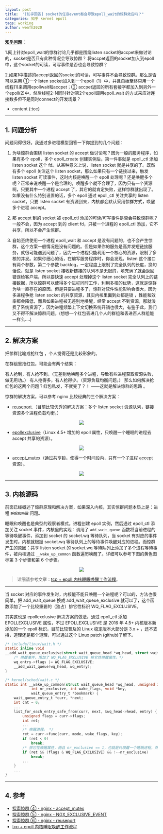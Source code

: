 ```yaml
---
layout: post
title:  "[知乎回答] socket的任意event都会导致epoll_wait的惊群效应吗？"
categories: 知乎 kernel epoll
tags: working
author: wenfh2020
---
```


[**知乎问题**](https://www.zhihu.com/question/414313102/answer/2229115248)：

1.网上针对epoll_wait的惊群讨论几乎都是围绕listen socket的accpet来做讨论的，socket是否只有此种情况会导致惊群？ 将accpet返回的socket加入到epoll中，这个socket的可读，可写事件是否也会导致惊群？

2.如果1中描述的accept返回的socket的可读，可写事件不会导致惊群。那么是否可以采用 ①一个listen socket加入到一个epoll（1）中，并且自始至终只用一个线程(1)来调用epollwait和accpet；② accpet返回的所有套接字都加入到另外一个epoll(2)中，然后线程2-N同时针对第2个epoll调用epoll_wait 的方式来应对连接数多但不是同时connect的开发场景？





* content
{:toc}

---

## 1. 问题分析

问题问得很好。我通过多进程模型回答一下你提到的几个问题：

1. 为啥惊群会围绕 listen socket 的 accept 做讨论呢？因为一般的服务程序，如果有多个 epoll，多个 epoll_create 创建实例后，第一件事就是 epoll_ctl 添加 listen socket 这个 fd。从某种意义上说，listen socket 就是共享的了。既然有多个 epoll 关注这个 listen socket，那么如果只有一个链接过来，触发 listen socket 可读事件，这时内核是唤醒一个 epoll 处理呢？还是唤醒多个呢？正常来说唤醒一个是合理的，唤醒多个就不合理了，因为只有一个资源啊，只要其中一个进程 accept 了，其它的就肯定失败，这样惊群就出现了。如果没有什么特别设置的话，多个 epoll 通过 epoll_ctl 关注共享的 listen socket，只要 listen socket 有资源到来，内核都会默认采用惊群方式，唤醒多个进程 accept。

2. 那 accept 到的 socket 被 epoll_ctl 添加的可读/可写事件是否会导致惊群呢？一般不会，因为 accept 到的 client fd，只被一个进程的 epoll_ctl 添加，它不共享，所以不会产生惊群。

3. 自始至终使用一个进程 epoll_wait 和 accept 是没有问题的，也不会产生惊群，这个方案一般情况是没有问题的。但是如果你的服务是高并发短链接服务，就很可能遇到问题了，因为一个进程只能利用一个核心的资源，限制了多核的并发。如果你细心的话，在编写服务程序时，你会发现，listen 这个接口有两个参数，第二个参数 backlog，一定程度上限制了完全队列的长度，换句话说，就是 listen socket 接收新链接的队列不是无限的，填充满了就会返回错误给客户端，所以要快速 accept 处理掉这个 listen socket 完全队列上的链接数据，所以惊群可以使得多个进程同时工作，利用多核的优势，这就是惊群为啥一直存在的原因。但是只要进程多了，惊群对软件性能影响会很大，因为多进程争抢 listen socket 的共享资源，其实内核里面到处都是锁 ，性能和效率都会降低，而且如果进程被无差别地唤醒，经常 accept 不到资源，那就浪费了系统资源了，因为进程频繁上下文切换系统开销也很大，有鉴于此，我们又不得不解决惊群问题。(想想一个红包丢进几个人的群组和丢进百人群组能一样么....)

---

## 2. 解决方案

把惊群比喻成抢红包 ，个人觉得还是比较形象的。

在群组里抢红包，可能会有两个结果：

有人抢到，有人抢不到。（无差别地唤醒多个进程，导致有些进程获取资源失败，做无用功。）
有人抢得多，有人抢得少。（资源负载均衡问题。）
那么如何解决抢红包的这两个问题？红包私发，不就完了？！ ——这就是解决惊群的思路 。

惊群的解决方案，可以参考 nginx 比较经典的三个解决方案：

* [reuseport](https://wenfh2020.com/2021/10/12/thundering-herd-tcp-reuseport/).（目前比较优秀的解决方案：多个 listen socket 资源队列，链接资源多个进程负载均衡。）

<div align=center><img src="/images/2021-07-31-19-20-51.png" data-action="zoom"/></div>

* [epollexclusive](https://wenfh2020.com/2021/10/11/thundering-herd-nginx-epollexclusive/)（Linux 4.5+ 增加的 epoll 属性，只唤醒一个睡眠的进程去 accept 共享的资源）。

<div align=center><img src="/images/2021-11-04-11-33-40.png" data-action="zoom"/></div>

* [accept_mutex](https://wenfh2020.com/2021/10/10/nginx-thundering-herd-accept-mutex/)（通过共享锁，使得一个时间段内，只有一个子进程 accept 资源）。

<div align=center><img src="/images/2021-10-11-12-57-59.png" data-action="zoom"/></div>

---

## 3. 内核源码

前面已经概述了惊群原理和解决方案，如果深入内核，其实惊群问题本质上是：进程 `睡眠和唤醒` 问题。

睡眠和唤醒也是典型的观察者模式。进程创建 epoll 实例，然后通过 epoll_ctl 添加关注 socket 事件，内核里的实现：调用了 `add_wait_queue` 函数将当前进程的等待唤醒事件，添加到 socket 的 socket.wq 等待队列，当 socket 有对应的事件发生时，内核就根据 socket.wq 等待队列上的等待事件唤醒对应的进程。而惊群产生的原因：共享 listen socket 的 socket.wq 等待队列上添加了多个进程等待事件，被内核通过 `__wake_up_common` 函数遍历唤醒了。详细可以参考下图的黄色图标第 3 个步骤和第 6 个步骤。

<div align=center><img src="/images/2021-12-31-12-44-05.png" data-action="zoom"/></div>

> 详细请参考文章：[tcp + epoll 内核睡眠唤醒工作流程](https://wenfh2020.com/2021/12/16/tcp-epoll-wakeup/)。

---

当 socket 对应的事件发生时，内核能不能只唤醒一个进程呢？可以的，方法也很简单，把 add_wait_queue 换成 add_wait_queue_exclusive 就可以了，这个函数添加了一个比较重要的（独占）排它性标识 WQ_FLAG_EXCLUSIVE。

其实这也是 epollexclusive 解决方案的做法，通过 epoll_ctl 添加 EPOLLEXCLUSIVE 属性，不过 EPOLLEXCLUSIVE 是 2016 年 4.5+ 内核版本新添加的一个 epoll 标识，目前比较普及的 Linux 稳定版本大部分是 3.x + ，还不支持，道理还是那个道理，可以通过这个 Linux patch (github)了解下。

```c
/* include/linux/wait.h */
static inline void
__add_wait_queue_exclusive(struct wait_queue_head *wq_head, struct wait_queue_entry *wq_entry) {
    /* 唤醒事件，增加了 WQ_FLAG_EXCLUSIVE 排它性唤醒属性。*/
    wq_entry->flags |= WQ_FLAG_EXCLUSIVE;
    __add_wait_queue(wq_head, wq_entry);
}

/* kernel/sched/wait.c */
static int __wake_up_common(struct wait_queue_head *wq_head, unsigned int mode,
            int nr_exclusive, int wake_flags, void *key,
            wait_queue_entry_t *bookmark) {
    wait_queue_entry_t *curr, *next;
    int cnt = 0;
    ...
    list_for_each_entry_safe_from(curr, next, &wq_head->head, entry) {
        unsigned flags = curr->flags;
        int ret;
        ...
        /* 唤醒进程。 */
        ret = curr->func(curr, mode, wake_flags, key);
        if (ret < 0)
            break;
        /* 排它性唤醒属性，而且 nr_exclusive == 1，也就是只唤醒一个睡眠进程，然后退出循环。 */
        if (ret && (flags & WQ_FLAG_EXCLUSIVE) && !--nr_exclusive)
            break;
        ...
    }
    ...
}
```

---

## 4. 参考

* [探索惊群 ④ - nginx - accept_mutex](https://wenfh2020.com/2021/10/10/nginx-thundering-herd-accept-mutex/)
* [探索惊群 ⑤ - nginx - NGX_EXCLUSIVE_EVENT](https://wenfh2020.com/2021/10/11/thundering-herd-nginx-epollexclusive/)
* [探索惊群 ⑥ - nginx - reuseport](https://wenfh2020.com/2021/10/12/thundering-herd-tcp-reuseport/)
* [tcp + epoll 内核睡眠唤醒工作流程](https://wenfh2020.com/2021/12/16/tcp-epoll-wakeup/)

